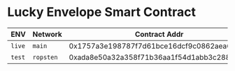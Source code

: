 # Lucky Envelope Smart Contract

| ENV          | Network   | Contract Addr                              | URL |
|--------------|-----------|--------------------------------------------|-----|
| `live`       | `main`    | 0x1757a3e198787f7d61bce16dcf9c0862aea68156 | https://luckyenvelope.money |
| `test`       | `ropsten` | 0xada8e50a32a358f71b36aa1f54d1abb3c2882a50 | https://ropsten.luckyenvelope.money |





